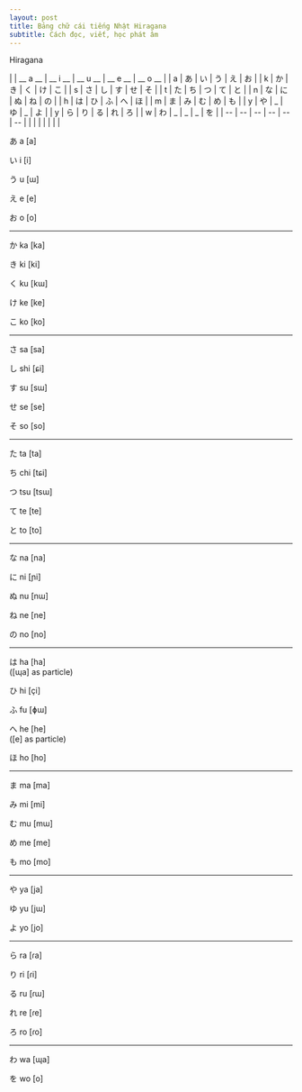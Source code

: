 ```yaml
---
layout: post
title: Bảng chữ cái tiếng Nhật Hiragana
subtitle: Cách đọc, viết, học phát âm 
---
```


Hiragana

|  | __ a __ | __ i __ | __ u __ | __ e __ | __ o __ |
|  a  |  	あ	  |  	い	  |  	う	  |  	え	  |  	お	  |
|  k  |  	か |  	き |  	く |  	け |  	こ |
|  s  | さ | し | す | せ | そ |
|  t  | た | ち | つ | て | と |
|  n  | な | に | ぬ | ね | の |
|  h  | は | ひ | ふ | へ | ほ |
|  m  | ま | み | む | め | も |
|  y  | や | _ | ゆ | _ | よ |
|  y  | ら | り | る | れ | ろ |
|  w  | わ | _ | _ | _ | を |
| -- | -- | -- | -- | -- | -- |
| | | | | | |

あ a [a] 	

い i [i] 	

う u [ɯ] 	

え e [e] 	

お o [o] 	

-----

か ka [ka] 	

き ki [ki] 	

く ku [kɯ] 		

け ke [ke] 	

こ ko [ko] 	

-----

さ sa [sa] 	

し shi [ɕi] 	

す su [sɯ] 	

せ se [se] 	

そ so [so] 	

-----

た ta [ta]  	

ち chi [tɕi]	

つ tsu [tsɯ]	

て te [te] 	

と to [to] 	

-----

な na [na] 	

に ni [ɲi] 	

ぬ nu [nɯ] 	

ね ne [ne] 	

の no [no] 	

-----

は ha [ha] 	
([ɰa] as particle)

ひ hi [çi] 	

ふ fu [ɸɯ] 	

へ he [he] 	
([e] as particle)

ほ ho [ho]

-----

ま ma [ma] 	

み mi [mi] 	

む mu [mɯ] 	

め me [me] 	

も mo [mo] 	

-----

や ya [ja] 	

ゆ yu [jɯ] 	

よ yo [jo] 	

-----

ら ra [ɾa] 	

り ri [ɾi] 	

る ru [ɾɯ] 	

れ re [ɾe] 	

ろ ro [ɾo] 	

-----

わ wa [ɰa] 	


を wo [o]  
